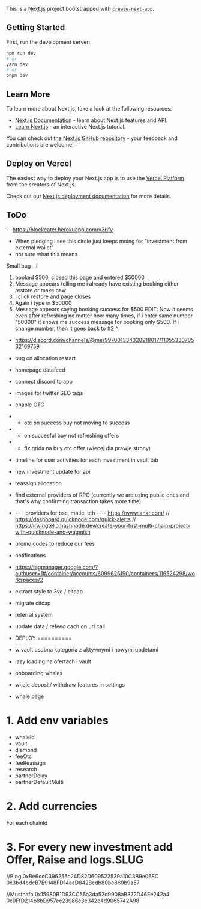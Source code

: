 This is a [Next.js](https://nextjs.org/) project bootstrapped with [`create-next-app`](https://github.com/vercel/next.js/tree/canary/packages/create-next-app).

## Getting Started

First, run the development server:

```bash
npm run dev
# or
yarn dev
# or
pnpm dev
```

## Learn More

To learn more about Next.js, take a look at the following resources:

- [Next.js Documentation](https://nextjs.org/docs) - learn about Next.js features and API.
- [Learn Next.js](https://nextjs.org/learn) - an interactive Next.js tutorial.

You can check out [the Next.js GitHub repository](https://github.com/vercel/next.js/) - your feedback and contributions are welcome!

## Deploy on Vercel

The easiest way to deploy your Next.js app is to use the [Vercel Platform](https://vercel.com/new?utm_medium=default-template&filter=next.js&utm_source=create-next-app&utm_campaign=create-next-app-readme) from the creators of Next.js.

Check out our [Next.js deployment documentation](https://nextjs.org/docs/deployment) for more details.


## ToDo
-- https://blockeater.herokuapp.com/v3rify

- When pledging i see this circle just keeps moing for "investment from external wallet" 
- not sure what this means


Small bug - i
1.  booked $500, closed this page and entered $50000
2. Message appears telling me i already have existing booking either restore or make new
3. I click restore and page closes
4. Again i type in $50000
5. Message appears saying booking success for $500
EDIT: Now it seems even after refreshing no matter how many times, if i enter same number "50000"  it shows me success message for booking only $500. If i change number, then it goes back to #2 ^


- https://discord.com/channels/@me/997001334328918017/1105533070532169759
- bug on allocation restart
- homepage datafeed
- connect discord to app
- images for twitter SEO tags

- enable OTC
- - otc on success buy not moving to success
- - on succesful buy not refreshing offers
- - fix grida na buy otc offer (wiecej dla prawje strony)

- timeline for user activities for each investment in vault tab
- new investment update for api
- reassign allocation
- find external providers of RPC (currently we are using public ones and that's why confirming transaction takes more time)
- -- - providers for bsc, matic, eth ---- https://www.ankr.com/ // https://dashboard.quicknode.com/quick-alerts // https://irwingtello.hashnode.dev/create-your-first-multi-chain-project-with-quicknode-and-wagmish

- promo codes to reduce our fees
- notifications
- https://tagmanager.google.com/?authuser=1#/container/accounts/6099625190/containers/116524298/workspaces/2

- extract style to 3vc / citcap
- migrate citcap
- referral system

- update data / refeed cach on url call

- DEPLOY
==========
- w vault osobna kategoria z aktywnymi i nowymi updetami
- lazy loading na ofertach i vault
- onboarding whales
- whale deposit/ withdraw features in settings
- whale page




# 1. Add env variables
- whaleId
- vault
- diamond
- feeOtc
- feeReassign
- research
- partnerDelay
- partnerDefaultMulti

# 2. Add currencies 
For each chainId

# 3. For every new investment add Offer, Raise and logs.SLUG

//Bing
0xBe6ccC396255c24D82D609522539a10C3B9e06FC
0x3bd4bdcB7E9148FD14aaD842Bcdb80be869b9a57

//Musthafa
0x15980B1D93CC56a3da52d9908aB372D46Ee242a4
0x0FfD214b8bD957ec23986c3e342c4d9065742A98
